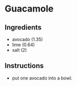 # Guacamole
## Ingredients
* avocado (1.35)
* lime (0.64)
* salt (2)
## Instructions
* put one avocado into a bowl. 

